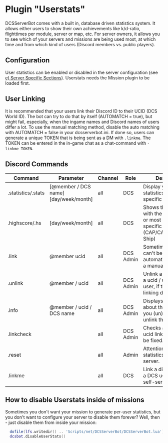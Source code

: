 # Plugin "Userstats"
DCSServerBot comes with a built in, database driven statistics system. It allows either users to show their own achievements like k/d-ratio, flighttimes per module, server or map, etc.
For server owners, it allows you to see which of your servers and missions are being used most, at which time and from which kind of users (Discord members vs. public players).

## Configuration
User statistics can be enabled or disabled in the server configuration (see [e) Server Specific Sections](../../README.md)).
Userstats needs the Mission plugin to be loaded first.

## User Linking
It is recommended that your users link their Discord ID to their UCID (DCS World ID). The bot can try to do that by 
itself (AUTOMATCH = true), but might fail, especially, when the ingame names and Discord names of users differ a lot.
To use the manual matching method, disable the auto matching with AUTOMATCH = false in your dcsserverbot.ini.
If done so, users can generate a unique TOKEN that is being sent as a DM with ```.linkme```. The TOKEN can be entered
in the in-game chat as a chat-command with ```-linkme TOKEN```.

## Discord Commands

| Command            | Parameter                             | Channel | Role      | Description                                                                                       |
|--------------------|---------------------------------------|---------|-----------|---------------------------------------------------------------------------------------------------|
| .statistics/.stats | [@member / DCS name] [day/week/month] | all     | DCS       | Display your own statistics or that of a specific member.                                         |
| .highscore/.hs     | [day/week/month]                      | all     | DCS       | Shows the players with the most playtime or most kills in specific areas (CAP/CAS/SEAD/Anti-Ship) |
| .link              | @member ucid                          | all     | DCS Admin | Sometimes users can't be linked automatically. That is a manual workaround.                       |
| .unlink            | @member / ucid                        | all     | DCS Admin | Unlink a member from a ucid / ucid from a user, if the automatic linking didn't work.             |
| .info              | @member / ucid / DCS name             | all     | DCS Admin | Displays information about that user and let you (un)ban, kick or unlink them.                    |  
| .linkcheck         |                                       | all     | DCS Admin | Checks all member : ucid links and let them be fixed.                                             |
| .reset             |                                       | all     | Admin     | Attention: Resets the statistics for this server.                                                 |
| .linkme            |                                       | all     | DCS       | Link a discord user to a DCS user (user self-service).                                            |

## How to disable Userstats inside of missions
Sometimes you don't want your mission to generate per-user statistics, but you don't want to configure your server to disable them forever?
Well, then - just disable them from inside your mission:
```lua
  dofile(lfs.writedir() .. 'Scripts/net/DCSServerBot/DCSServerBot.lua')
  dcsbot.disableUserStats()
```
